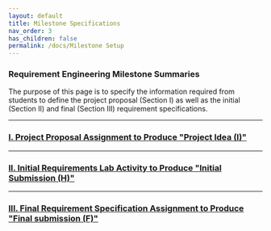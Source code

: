 ```yaml
---
layout: default
title: Milestone Specifications
nav_order: 3
has_children: false
permalink: /docs/Milestone Setup
---
```


### Requirement Engineering Milestone Summaries

The purpose of this page is to specify the information required from students to define the project proposal (Section I) as well as the initial (Section II) and final (Section III) requirement specifications.

---
### [I. Project Proposal Assignment to Produce "Project Idea (I)"](data/M1_Project_Ideas.pdf) 

---
### [II. Initial Requirements Lab Activity to Produce "Initial Submission (H)"](data/M2A_Requirements.pdf)

---
### [III. Final Requirement Specification Assignment to Produce "Final submission (F)"](data/M2B_Requirements.pdf)